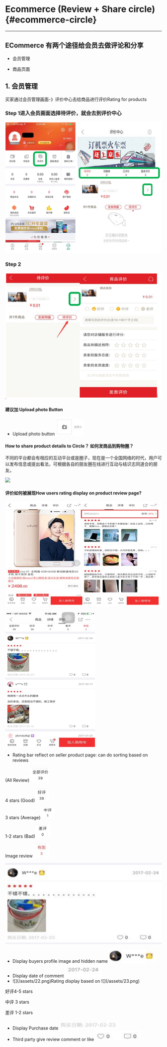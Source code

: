 # Ecommerce \(Review + Share circle\) {#ecommerce-circle}

---

## ECommerce 有两个途径给会员去做评论和分享

* 会员管理

* 商品页面



## 1. 会员管理

买家通过会员管理画面-》评价中心去给商品进行评价Rating for products

### Step 1进入会员画面选择待评价，就会去到评价中心

![](/assets/1.png)

### Step 2

![](/assets/2.png)

#### 建议加 Upload photo Button 

* Upload photo button ![](/assets/7.png)







#### **How to share product details to Circle？ 如何发商品到购物圈？**

不同的平台都会有相应的互动平台或是圈子，现在是一个全国网络的时代，用户可以发布信息或提出看法，可根据各自的朋友圈在线进行互动与结识志同道合的朋友。

![](/assets/26.png\)![]\(/assets/27.png\)![]\(/assets/28.png\)![]\(/assets/30.png)

#### **评价如何被展现How users rating display on product review page?**

![](/assets/12.png)

![](/assets/13.png)

* Rating bar reflect on seller product page: can do sorting based on reviews

\(All Review\)![](/assets/14.png)

4 stars \(Good\)![](/assets/15.png)

3 stars \(Average\)![](/assets/16.png)

1-2 stars \(Bad\)![](/assets/17.png)

Image review![](/assets/18.png)

![](/assets/19.png)

* Display buyers profile image and hidden name![](/assets/20.png)
* Display date of comment ![](/assets/21.png)
* ![](/assets/22.png\)Rating display based on ![]\(/assets/23.png)

好评4-5 stars

中评 3 stars

差评 1-2 stars

* Display Purchase date ![](/assets/24.png)
* Third party give review comment or like ![](/assets/25.png)



